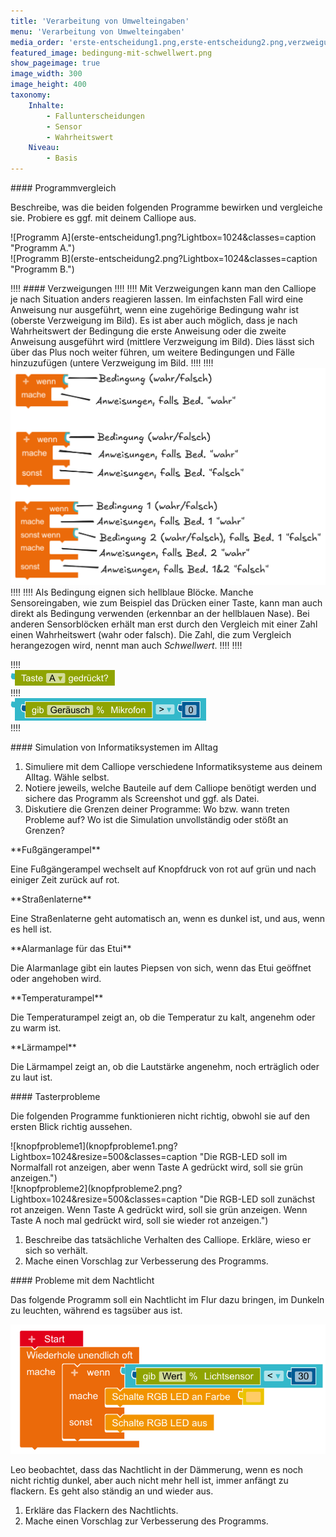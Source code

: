 ```yaml
---
title: 'Verarbeitung von Umwelteingaben'
menu: 'Verarbeitung von Umwelteingaben'
media_order: 'erste-entscheidung1.png,erste-entscheidung2.png,verzweigungen.png,bedingung-mit-schwellwert.png,bedingung-taste-A.png,nachtlicht-flackert.png,knopfprobleme1.png,knopfprobleme2.png'
featured_image: bedingung-mit-schwellwert.png
show_pageimage: true
image_width: 300
image_height: 400
taxonomy:
    Inhalte:
        - Fallunterscheidungen
        - Sensor
        - Wahrheitswert
    Niveau:
        - Basis
---
```


<div markdown="1" class="aufgabe">
#### Programmvergleich

Beschreibe, was die beiden folgenden Programme bewirken und vergleiche sie. Probiere es ggf. mit deinem Calliope aus.

<div markdown="1" class="flex-box">
<div markdown="1">![Programm A](erste-entscheidung1.png?Lightbox=1024&classes=caption "Programm A.")</div>
<div markdown="1"> ![Programm B](erste-entscheidung2.png?Lightbox=1024&classes=caption "Programm B.")</div>
</div>
</div>

!!!! #### Verzweigungen
!!!! 
!!!! Mit Verzweigungen kann man den Calliope je nach Situation anders reagieren lassen. Im einfachsten Fall wird eine Anweisung nur ausgeführt, wenn eine zugehörige Bedingung wahr ist (oberste Verzweigung im Bild). Es ist aber auch möglich, dass je nach Wahrheitswert der Bedingung die erste Anweisung oder die zweite Anweisung ausgeführt wird (mittlere Verzweigung im Bild). Dies lässt sich über das Plus noch weiter führen, um weitere Bedingungen und Fälle hinzuzufügen (untere Verzweigung im Bild.
!!!! 
!!!! ![verzweigungen](verzweigungen.png?Lightbox=1024&resize=500&classes=caption "Verschiedene Verzweigungen.")
!!!! 
!!!! Als Bedingung eignen sich hellblaue Blöcke. Manche Sensoreingaben, wie zum Beispiel das Drücken einer Taste, kann man auch direkt als Bedingung verwenden (erkennbar an der hellblauen Nase). Bei anderen Sensorblöcken erhält man erst durch den Vergleich mit einer Zahl einen Wahrheitswert (wahr oder falsch). Die Zahl, die zum Vergleich herangezogen wird, nennt man auch *Schwellwert*.
!!!! 
!!!! <div markdown="1" class="flex-box">
!!!! <div markdown="1">![bedingung-taste-A](bedingung-taste-A.png?classes=caption "Der Sensorblock <Taste A gedrueckt?> liefert <wahr> oder <falsch> (hellblaue Nase) und kann als Bedingung für Verzweigungen verwendet werden.")</div>
!!!! <div markdown="1">![bedingung-mit-schwellwert](bedingung-mit-schwellwert.png?classes=caption "Der Vergleich der Lautstärke mit einem Schwellwert liefert <wahr> oder <falsch> und kann als Bedingung für Verzweigungen genutzt werden.")</div>
!!!! </div>

<div markdown="1" class="aufgabe">
#### Simulation von Informatiksystemen im Alltag

1. Simuliere mit dem Calliope verschiedene Informatiksysteme aus deinem Alltag. Wähle selbst.
2. Notiere jeweils, welche Bauteile auf dem Calliope benötigt werden und sichere das Programm als Screenshot und ggf. als Datei.
3. Diskutiere die Grenzen deiner Programme: Wo bzw. wann treten Probleme auf? Wo ist die Simulation unvollständig oder stößt an Grenzen?


<div class="flex-box">
<div markdown="1" class="example-card">
**Fußgängerampel**

Eine Fußgängerampel wechselt auf Knopfdruck von rot auf grün und nach einiger Zeit zurück auf rot.
</div>
<div markdown="1" class="example-card">
**Straßenlaterne**

Eine Straßenlaterne geht automatisch an, wenn es dunkel ist, und aus, wenn es hell ist.
</div>
<div markdown="1" class="example-card">
**Alarmanlage für das Etui**

Die Alarmanlage gibt ein lautes Piepsen von sich, wenn das Etui geöffnet oder angehoben wird.
</div>
<div markdown="1" class="example-card">
**Temperaturampel**

Die Temperaturampel zeigt an, ob die Temperatur zu kalt, angenehm oder zu warm ist.
</div>
<div markdown="1" class="example-card">
**Lärmampel**

Die Lärmampel zeigt an, ob die Lautstärke angenehm, noch erträglich oder zu laut ist.
</div>
</div>

</div>

<div markdown="1" class="aufgabe">
#### Tasterprobleme

Die folgenden Programme funktionieren nicht richtig, obwohl sie auf den ersten Blick richtig aussehen.

<div markdown="1" class="flex-box">
<div markdown="1">![knopfprobleme1](knopfprobleme1.png?Lightbox=1024&resize=500&classes=caption "Die RGB-LED soll im Normalfall rot anzeigen, aber wenn Taste A gedrückt wird, soll sie grün anzeigen.")</div>
<div markdown="1">![knopfprobleme2](knopfprobleme2.png?Lightbox=1024&resize=500&classes=caption "Die RGB-LED soll zunächst rot anzeigen. Wenn Taste A gedrückt wird, soll sie grün anzeigen. Wenn Taste A noch mal gedrückt wird, soll sie wieder rot anzeigen.")</div>
</div>

1. Beschreibe das tatsächliche Verhalten des Calliope. Erkläre, wieso er sich so verhält.
2. Mache einen Vorschlag zur Verbesserung des Programms.

</div>

<div markdown="1" class="aufgabe">
#### Probleme mit dem Nachtlicht

Das folgende Programm soll ein Nachtlicht im Flur dazu bringen, im Dunkeln zu leuchten, während es tagsüber aus ist.

![nachtlicht-flackert](nachtlicht-flackert.png?Lightbox=1024&resize=500&classes=caption "Programm für ein flackerndes Nachtlicht.")

Leo beobachtet, dass das Nachtlicht in der Dämmerung, wenn es noch nicht richtig dunkel, aber auch nicht mehr hell ist, immer anfängt zu flackern. Es geht also ständig an und wieder aus.

1. Erkläre das Flackern des Nachtlichts.
2. Mache einen Vorschlag zur Verbesserung des Programms.

</div>

